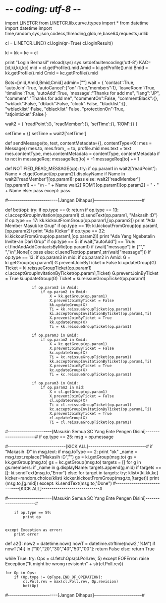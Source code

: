 # -*- coding: utf-8 -*-

import LINETCR
from LINETCR.lib.curve.ttypes import *
from datetime import datetime
import time,random,sys,json,codecs,threading,glob,re,base64,requests,urllib

cl = LINETCR.LINE()
cl.login(qr=True)
cl.loginResult()

ki = kk = kc = cl 

print "Login Berhasil"
reload(sys)
sys.setdefaultencoding('utf-8')
KAC=[cl,ki,kk,kc]
mid = cl.getProfile().mid
Amid = ki.getProfile().mid
Bmid = kk.getProfile().mid
Cmid = kc.getProfile().mid

Bots=[mid,Amid,Bmid,Cmid]
admin=[""]
wait = {
    'contact':True,
    'autoJoin':True,
    'autoCancel':{"on":True,"members":1},
    'leaveRoom':True,
    'timeline':True,
    'autoAdd':True,
    'message':"Thanks for add me",
    "lang":"JP",
    "comment":"Thanks for add me",
    "commentOn":False,
    "commentBlack":{},
    "wblack":False,
    "dblack":False,
    "clock":False,
    "blacklist":{},
    "wblacklist":False,
    "dblacklist":False,
    "protectionOn":True,
    "atjointicket":False
    }

wait2 = {
    'readPoint':{},
    'readMember':{},
    'setTime':{},
    'ROM':{}
    }

setTime = {}
setTime = wait2['setTime']


def sendMessage(to, text, contentMetadata={}, contentType=0):
    mes = Message()
    mes.to, mes.from_ = to, profile.mid
    mes.text = text
    mes.contentType, mes.contentMetadata = contentType, contentMetadata
    if to not in messageReq:
        messageReq[to] = -1
    messageReq[to] += 1

def NOTIFIED_READ_MESSAGE(op):
    try:
        if op.param1 in wait2['readPoint']:
            Name = cl.getContact(op.param2).displayName
            if Name in wait2['readMember'][op.param1]:
                pass
            else:
                wait2['readMember'][op.param1] += "\n・" + Name
                wait2['ROM'][op.param1][op.param2] = "・" + Name
        else:
            pass
    except:
        pass

#-------------------------[Jangan Dihapus]------------------------#

def bot(op):
    try:
        if op.type == 0:
            return
        if op.type == 13:
            cl.acceptGroupInvitation(op.param1)
            cl.sendText(op.param1, "Makasih :D")
        if op.type == 17:
            kk.kickoutFromGroup(op.param1,[op.param2])
            print "Ada Member Masuk ke Grup"
        if op.type == 19:
            ki.kickoutFromGroup(op.param1,[op.param2])
            print "Ada Kicker"
        if op.type == 32:
            ki.kickoutFromGroup(op.param1,[op.param2])
            print "Ada Yang Ngebatalin Invite-an Dari Grup"
        if op.type == 5:
            if wait["autoAdd"] == True:
                cl.findAndAddContactsByMid(op.param1)
                if (wait["message"] in [""," ","\n",None]):
                    pass
                else:
                    cl.sendText(op.param1,str(wait["message"]))
        if op.type == 13:
                if op.param3 in mid:
                    if op.param2 in Amid:
                        G = ki.getGroup(op.param1)
                        G.preventJoinByTicket = False
                        ki.updateGroup(G)
                        Ticket = ki.reissueGroupTicket(op.param1)
                        cl.acceptGroupInvitationByTicket(op.param1,Ticket)
                        G.preventJoinByTicket = True
                        ki.updateGroup(G)
                        Ticket = ki.reissueGroupTicket(op.param1)

                if op.param3 in Amid:
                    if op.param2 in Bmid:
                        X = kk.getGroup(op.param1)
                        X.preventJoinByTicket = False
                        kk.updateGroup(X)
                        Ti = kk.reissueGroupTicket(op.param1)
                        ki.acceptGroupInvitationByTicket(op.param1,Ti)
                        X.preventJoinByTicket = True
                        kk.updateGroup(X)
                        Ti = kk.reissueGroupTicket(op.param1)

                if op.param3 in Bmid:
                    if op.param2 in Cmid:
                        X = kc.getGroup(op.param1)
                        X.preventJoinByTicket = False
                        kc.updateGroup(X)
                        Ti = kc.reissueGroupTicket(op.param1)
                        kk.acceptGroupInvitationByTicket(op.param1,Ti)
                        X.preventJoinByTicket = True
                        kc.updateGroup(X)
                        Ti = kc.reissueGroupTicket(op.param1)

                if op.param3 in Cmid:
                    if op.param2 in mid:
                        X = cl.getGroup(op.param1)
                        X.preventJoinByTicket = False
                        cl.updateGroup(X)
                        Ti = cl.reissueGroupTicket(op.param1)
                        kc.acceptGroupInvitationByTicket(op.param1,Ti)
                        X.preventJoinByTicket = True
                        cl.updateGroup(X)
                        Ti = cl.reissueGroupTicket(op.param1)

#----------------------[Masukin Semua SC Yang Ente Pengen Disini]----------------------#
        if op.type == 25:
            msg = op.message

#-----------------------------[KICK ALL]-----------------------------#
            if "Makasih :D" in msg.text:
                if msg.toType == 2:
                    print "ok"
                    _name = msg.text.replace("Makasih :D","")
                    gs = ki.getGroup(msg.to)
                    gs = kk.getGroup(msg.to)
                    gs = kc.getGroup(msg.to)
                    targets = []
                    for g in gs.members:
                        if _name in g.displayName:
                            targets.append(g.mid)
                    if targets == []:
                        ki.sendText(msg.to,"Error")
                    else:
                        for target in targets:
                            try:
                                klist=[ki,kk,kc]
                                kicker=random.choice(klist)
                                kicker.kickoutFromGroup(msg.to,[target])
                                print (msg.to,[g.mid])
                            except:
                                ki.sendText(msg.to,"Done")
#-----------------------------[KICK ALL]-----------------------------#

#----------------------[Masukin Semua SC Yang Ente Pengen Disini]----------------------#

        if op.type == 59:
            print op


    except Exception as error:
        print error


def a2():
    now2 = datetime.now()
    nowT = datetime.strftime(now2,"%M")
    if nowT[14:] in ["10","20","30","40","50","00"]:
        return False
    else:
        return True

while True:
    try:
        Ops = cl.fetchOps(cl.Poll.rev, 5)
    except EOFError:
            raise Exception("It might be wrong revision\n" + str(cl.Poll.rev))

    for Op in Ops:
        if (Op.type != OpType.END_OF_OPERATION):
            cl.Poll.rev = max(cl.Poll.rev, Op.revision)
            bot(Op)
            
#-------------------------[Jangan Dihapus]------------------------#
